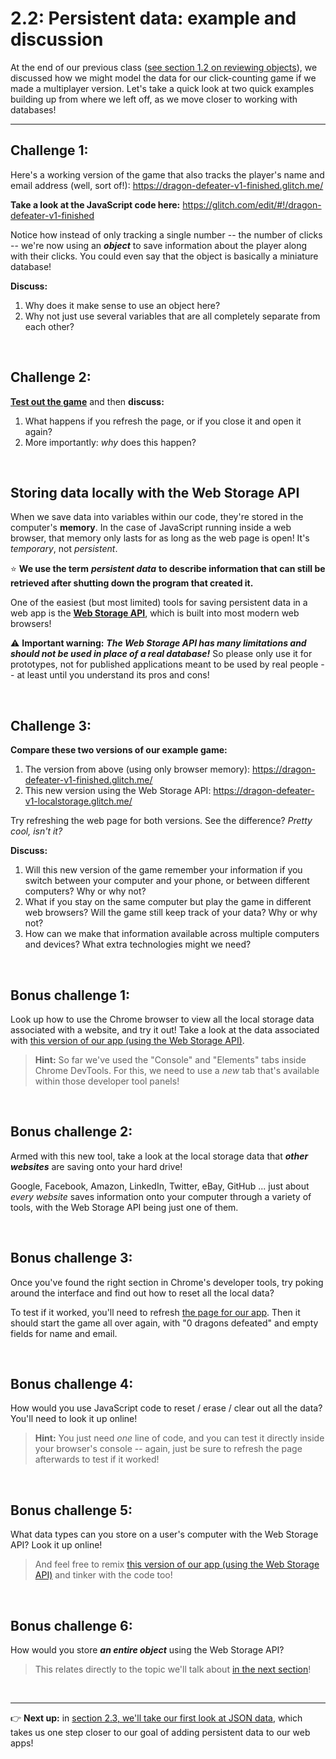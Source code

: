 # 2.2: Persistent data: example and discussion

At the end of our previous class ([see section 1.2 on reviewing objects](https://github.com/LearnTeachCode/intro-javascript-class/blob/may-2018-int/week-1/1-2-review-objects.md)), we discussed how we might model the data for our click-counting game if we made a multiplayer version. Let's take a quick look at two quick examples building up from where we left off, as we move closer to working with databases!

<hr/>

## Challenge 1:

Here's a working version of the game that also tracks the player's name and email address (well, sort of!): https://dragon-defeater-v1-finished.glitch.me/

**Take a look at the JavaScript code here:** https://glitch.com/edit/#!/dragon-defeater-v1-finished

Notice how instead of only tracking a single number -- the number of clicks -- we're now using an ***object*** to save information about the player along with their clicks. You could even say that the object is basically a miniature database!

**Discuss:**

  1. Why does it make sense to use an object here?
  2. Why not just use several variables that are all completely separate from each other?

<br/>

## Challenge 2:

[**Test out the game**](https://dragon-defeater-v1-finished.glitch.me/) and then **discuss:**
    
  1. What happens if you refresh the page, or if you close it and open it again?
  2. More importantly: *why* does this happen?

<br/>

## Storing data locally with the Web Storage API

When we save data into variables within our code, they're stored in the computer's **memory**. In the case of JavaScript running inside a web browser, that memory only lasts for as long as the web page is open! It's *temporary*, not *persistent*.

:star: **We use the term** ***persistent data*** **to describe information that can still be retrieved after shutting down the program that created it.**

One of the easiest (but most limited) tools for saving persistent data in a web app is the [**Web Storage API**](https://developer.mozilla.org/en-US/docs/Web/API/Web_Storage_API/Using_the_Web_Storage_API), which is built into most modern web browsers!

:warning: **Important warning:** ***The Web Storage API has many limitations and should not be used in place of a real database!*** So please only use it for prototypes, not for published applications meant to be used by real people -- at least until you understand its pros and cons!

<br/>

## Challenge 3:

**Compare these two versions of our example game:**

  1. The version from above (using only browser memory): https://dragon-defeater-v1-finished.glitch.me/
  2. This new version using the Web Storage API: https://dragon-defeater-v1-localstorage.glitch.me/

Try refreshing the web page for both versions. See the difference? *Pretty cool, isn't it?*

**Discuss:**

  1. Will this new version of the game remember your information if you switch between your computer and your phone, or between different computers? Why or why not?
  2. What if you stay on the same computer but play the game in different web browsers? Will the game still keep track of your data? Why or why not?
  3. How can we make that information available across multiple computers and devices? What extra technologies might we need?


<br/>

## Bonus challenge 1:

Look up how to use the Chrome browser to view all the local storage data associated with a website, and try it out! Take a look at the data associated with [this version of our app (using the Web Storage API)](https://dragon-defeater-v1-localstorage.glitch.me/).

  > **Hint:** So far we've used the "Console" and "Elements" tabs inside Chrome DevTools. For this, we need to use a *new* tab that's available within those developer tool panels!

<br/>

## Bonus challenge 2:

Armed with this new tool, take a look at the local storage data that ***other websites*** are saving onto your hard drive!

Google, Facebook, Amazon, LinkedIn, Twitter, eBay, GitHub ... just about *every website* saves information onto your computer through a variety of tools, with the Web Storage API being just one of them.

<br/>

## Bonus challenge 3:

Once you've found the right section in Chrome's developer tools, try poking around the interface and find out how to reset all the local data?

To test if it worked, you'll need to refresh [the page for our app](https://dragon-defeater-v1-localstorage.glitch.me/). Then it should start the game all over again, with "0 dragons defeated" and empty fields for name and email.

<br/>

## Bonus challenge 4:

How would you use JavaScript code to reset / erase / clear out all the data? You'll need to look it up online!

  > **Hint:** You just need *one* line of code, and you can test it directly inside your browser's console -- again, just be sure to refresh the page afterwards to test if it worked!

<br/>

## Bonus challenge 5:

What data types can you store on a user's computer with the Web Storage API? Look it up online!

  > And feel free to remix [this version of our app (using the Web Storage API)](https://dragon-defeater-v1-localstorage.glitch.me/) and tinker with the code too!

<br/>

## Bonus challenge 6:

How would you store ***an entire object*** using the Web Storage API? 

  > This relates directly to the topic we'll talk about [in the next section](https://github.com/LearnTeachCode/intro-javascript-class/blob/may-2018-int/week-2/2-3-json-intro.md)!

<br/>

<hr/>

:point_right: **Next up:** in [section 2.3, we'll take our first look at JSON data](https://github.com/LearnTeachCode/intro-javascript-class/blob/may-2018-int/week-2/2-3-json-intro.md), which takes us one step closer to our goal of adding persistent data to our web apps!
